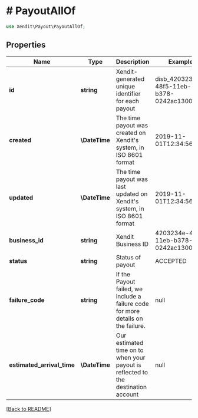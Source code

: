 # # PayoutAllOf


```php
use Xendit\Payout\PayoutAllOf;
```

## Properties

Name | Type | Description | Examples | Notes
------------ | ------------- | ------------- | ------------- | ------------- 
**id** | **string** | Xendit-generated unique identifier for each payout | disb_4203234e-48f5-11eb-b378-0242ac130002 | 
**created** | **\DateTime** | The time payout was created on Xendit&#39;s system, in ISO 8601 format | 2019-11-01T12:34:56.007Z | 
**updated** | **\DateTime** | The time payout was last updated on Xendit&#39;s system, in ISO 8601 format | 2019-11-01T12:34:56.007Z | 
**business_id** | **string** | Xendit Business ID | 4203234e-48f5-11eb-b378-0242ac130002 | 
**status** | **string** | Status of payout | ACCEPTED | 
**failure_code** | **string** | If the Payout failed, we include a failure code for more details on the failure. | null |  [optional]
**estimated_arrival_time** | **\DateTime** | Our estimated time on to when your payout is reflected to the destination account | null |  [optional]

[[Back to README]](../../README.md)
